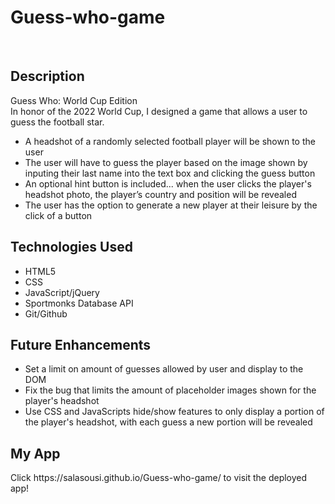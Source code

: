 # Guess-who-game
</br>
<h2>Description</h2>
    Guess Who: World Cup Edition 
  </br> In honor of the 2022 World Cup, I designed a game that allows a user to guess the football star.
  <ul>
    <li> A headshot of a randomly selected football player will be shown to the user </li>
    <li> The user will have to guess the player based on the image shown by inputing their last name into the text box and clicking the guess button</li>
    <li> An optional hint button is included... when the user clicks the player's headshot photo, the player’s country and position will be revealed</li>
    <li> The user has the option to generate a new player at their leisure by the click of a button </li>
  </ul>

<h2>Technologies Used</h2>
<ul>
  <li> HTML5</li>
  <li> CSS</li>
<li> JavaScript/jQuery</li>
<li> Sportmonks Database API</li>
<li> Git/Github</li>
</ul>

<h2>Future Enhancements</h2>
<ul>
  <li> Set a limit on amount of guesses allowed by user and display to the DOM</li>
  <li> Fix the bug that limits the amount of placeholder images shown for the player's headshot</li>
  <li> Use CSS and JavaScripts hide/show features to only display a portion of the player's headshot, with each guess a new portion will be revealed</li>
  </ul>
  
 <h2>My App</h2>
 Click https://salasousi.github.io/Guess-who-game/ to visit the deployed app!
